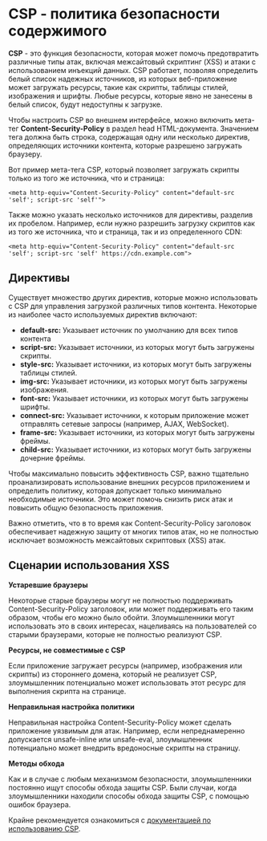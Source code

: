# CSP - политика безопасности содержимого

**CSP** - это функция безопасности, которая может помочь предотвратить различные типы атак, включая межсайтовый скриптинг (XSS) и атаки с использованием инъекций данных.
CSP работает, позволяя определить белый список надежных источников, из которых веб-приложение может загружать ресурсы, такие как скрипты, таблицы стилей, изображения и шрифты.
Любые ресурсы, которые явно не занесены в белый список, будут недоступны к загрузке.

Чтобы настроить CSP во внешнем интерфейсе, можно включить мета-тег **Content-Security-Policy** в раздел head HTML-документа.
Значением тега должна быть строка, содержащая одну или несколько директив, определяющих источники контента, которые разрешено загружать браузеру.

Вот пример мета-тега CSP, который позволяет загружать скрипты только из того же источника, что и страница:

`<meta http-equiv="Content-Security-Policy" content="default-src 'self'; script-src 'self'">`

Также можно указать несколько источников для директивы, разделив их пробелом.
Например, если нужно разрешить загрузку скриптов как из того же источника, что и страница, так и из определенного CDN:

`<meta http-equiv="Content-Security-Policy" content="default-src 'self'; script-src 'self' https://cdn.example.com">`

## Директивы

Существует множество других директив, которые можно использовать с CSP для управления загрузкой различных типов контента. Некоторые из наиболее часто используемых директив включают:

* **default-src:** Указывает источник по умолчанию для всех типов контента
* **script-src:** Указывает источники, из которых могут быть загружены скрипты.
* **style-src:** Указывает источники, из которых могут быть загружены таблицы стилей.
* **img-src:** Указывает источники, из которых могут быть загружены изображения.
* **font-src:** Указывает источники, из которых могут быть загружены шрифты.
* **connect-src:** Указывает источники, к которым приложение может отправлять сетевые запросы (например, AJAX, WebSocket).
* **frame-src:** Указывает источники, из которых могут быть загружены фреймы.
* **child-src:** Указывает источники, из которых могут быть загружены дочерние фреймы.

Чтобы максимально повысить эффективность CSP, важно тщательно проанализировать использование внешних ресурсов приложением и определить политику, которая допускает только минимально необходимые источники.
Это может помочь снизить риск атак и повысить общую безопасность приложения.

Важно отметить, что в то время как Content-Security-Policy заголовок обеспечивает надежную защиту от многих типов атак, но не полностью исключает возможность межсайтовых скриптовых (XSS) атак. 

## Сценарии использования XSS


**Устаревшие браузеры**

Некоторые старые браузеры могут не полностью поддерживать Content-Security-Policy заголовок, или может поддерживать его таким образом, чтобы его можно было обойти.
Злоумышленники могут использовать это в своих интересах, нацеливаясь на пользователей со старыми браузерами, которые не полностью реализуют CSP.

**Ресурсы, не совместимые с CSP**

Если приложение загружает ресурсы (например, изображения или скрипты) из стороннего домена, который не реализует CSP, злоумышленник потенциально может использовать этот ресурс для выполнения скрипта на странице.

**Неправильная настройка политики**

Неправильная настройка Content-Security-Policy может сделать приложение уязвимым для атак.
Например, если непреднамеренно допускается unsafe-inline или unsafe-eval, злоумышленник потенциально может внедрить вредоносные скрипты на страницу.

**Методы обхода**

Как и в случае с любым механизмом безопасности, злоумышленники постоянно ищут способы обхода защиты CSP.
Были случаи, когда злоумышленники находили способы обхода защиты CSP, с помощью ошибок браузера.

Крайне рекомендуется ознакомиться с [документацией по использованию CSP](https://developer.mozilla.org/ru/docs/Web/HTTP/CSP).